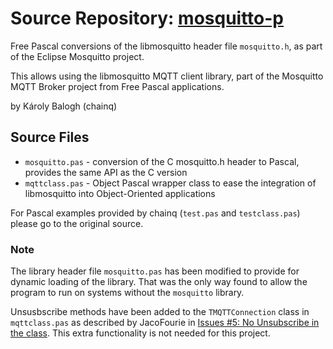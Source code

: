 # Source Repository: [mosquitto-p](https://github.com/chainq/mosquitto-p)

Free Pascal conversions of the libmosquitto header file `mosquitto.h`, as part of the Eclipse Mosquitto project.

This allows using the libmosquitto MQTT client library, part of the Mosquitto MQTT Broker project from Free Pascal applications.

by Károly Balogh (chainq)

## Source Files

- `mosquitto.pas` - conversion of the C mosquitto.h header to Pascal, provides the same API as the C version
- `mqttclass.pas` - Object Pascal wrapper class to ease the integration of libmosquitto into Object-Oriented applications

For Pascal examples provided by chainq (`test.pas` and `testclass.pas`) please go to the original source.

### Note

The library header file `mosquitto.pas` has been modified to provide for dynamic loading of the library. That was the only way found to allow the program to run on systems without the `mosquitto` library.

Unsusbscribe methods have been added to the `TMQTTConnection` class in `mqttclass.pas` as described by JacoFourie in [Issues #5: No Unsubscribe in the class](https://github.com/chainq/mosquitto-p/issues/5). This extra functionality is not needed for this project.
